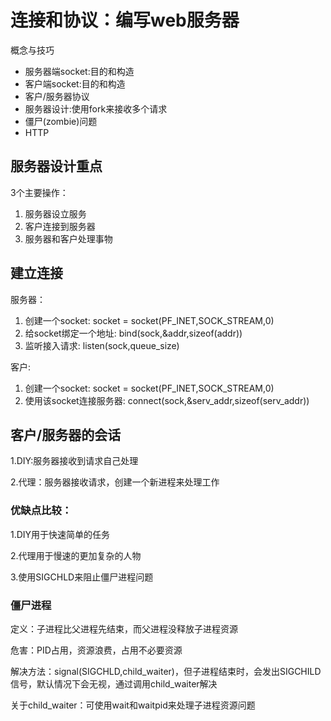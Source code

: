 # 连接和协议：编写web服务器

概念与技巧

- 服务器端socket:目的和构造
- 客户端socket:目的和构造
- 客户/服务器协议
- 服务器设计:使用fork来接收多个请求
- 僵尸(zombie)问题
- HTTP

##  服务器设计重点

3个主要操作：

1. 服务器设立服务
2. 客户连接到服务器
3. 服务器和客户处理事物

## 建立连接

服务器：

1. 创建一个socket: socket = socket(PF_INET,SOCK_STREAM,0)
2. 给socket绑定一个地址: bind(sock,&addr,sizeof(addr))
3. 监听接入请求: listen(sock,queue_size)

客户:

1. 创建一个socket: socket = socket(PF_INET,SOCK_STREAM,0)
2. 使用该socket连接服务器: connect(sock,&serv_addr,sizeof(serv_addr))

## 客户/服务器的会话

1.DIY:服务器接收到请求自己处理

2.代理：服务器接收请求，创建一个新进程来处理工作

### 优缺点比较：

1.DIY用于快速简单的任务

2.代理用于慢速的更加复杂的人物

3.使用SIGCHLD来阻止僵尸进程问题

### 僵尸进程

定义：子进程比父进程先结束，而父进程没释放子进程资源

危害：PID占用，资源浪费，占用不必要资源

解决方法：signal(SIGCHLD,child_waiter)，但子进程结束时，会发出SIGCHILD信号，默认情况下会无视，通过调用child_waiter解决

关于child_waiter：可使用wait和waitpid来处理子进程资源问题

